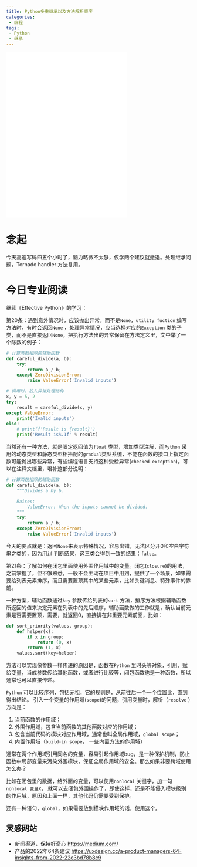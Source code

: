 ```yaml
---
title: Python多重继承以及方法解析顺序
categories:
 - 编程
tags: 
 - Python
 - 继承
---
```


<iframe frameborder="no" border="0" marginwidth="0" marginheight="0" width=330 height=450 src="//music.163.com/outchain/player?type=0&id=2105681544&auto=1&height=430"></iframe>

# 念起

今天高速写码四五个小时了，脑力略微不太够，仅学两个建议就撤退。处理继承问题，Tornado handler 方法复用。


# 今日专业阅读

继续《Effective Python》的学习： 

第20条：遇到意外情况时，应该抛出异常，而不是`None`，`utility fuction` 编写方法时，有时会返回`None` ，处理异常情况，应当选择对应的`Exception` 类的子类，而不是直接返回`None`，把执行方法出的异常保留在方法定义里，文中举了一个除数的例子：
```python
# 计算两数相除的辅助函数
def careful_divide(a, b):
    try:
        return a / b;
    except ZeroDivisionError:
        raise ValueError('Invalid inputs')

# 调用时，放入异常处理结构
x, y = 5, 2
try:
    result = careful_divide(x, y)
except ValueError:
    print('Ivalid inputs')
else:
    # print(f'Result is {result}')
    print('Result is%.1f' % result)
```
当然还有一种方法，就是限定返回值为`float` 类型，增加类型注解，而`Python` 采用的动态类型和静态类型相搭配的`gradual`类型系统，不能在函数的接口上指定函数可能抛出哪些异常，有些编程语言支持这种受检异常(`checked exception`)。可以在注释文档里，增补这部分说明：
```python
# 计算两数相除的辅助函数
def careful_divide(a, b):
    """Divides a by b.

    Raises:
        ValueError: When the inputs cannot be divided.
    """
    try:
        return a / b;
    except ZeroDivisionError:
        raise ValueError('Invalid inputs')
```
今天的要点就是：返回`None`来表示特殊情况，容易出错，无法区分开0和空白字符串之类的，因为用`if` 判断结果，这三类会得到一致的结果：`false`。

第21条：了解如何在闭包里面使用外围作用域中的变量。闭包(`closure`)的用法，之前掌握了，但不够熟悉，一般不会主动在项目中用到，提供了一个场景，如果需要给列表元素排序，而且需要置顶其中的某些元素，比如关键消息、特殊事件的靠前。

一种方案，辅助函数通过`key` 参数传给列表的`sort` 方法，排序方法根据辅助函数所返回的值来决定元素在列表中的先后顺序，辅助函数做的工作就是，确认当前元素是否需要置顶，需要，就返回0，直接排在非重要元素前面，比如：
```python
def sort_priority(values, group):
    def helper(x):
        if x in group:
            return (0, x)
        return (1, x)
    values.sort(key=helper)
```
方法可以实现像参数一样传递的原因是，函数在`Python` 里时头等对象，引用、赋给变量，当成参数传给其他函数，或者进行比较等，闭包函数也是一种函数，所以通常也可以直接传递。

`Python` 可以比较序列，包括元祖，它的规则是，从前往后一个一个位置比，直到得出结论。
引入一个变量的作用域(`scope`)的问题，引用变量时，解析（`resolve` ）方向是：

1.  当前函数的作用域；
2. 外围作用域，包含当前函数的其他函数对应的作用域；
3. 包含当前代码的模块对应作用域，通常也叫全局作用域，`global scope`；
4. 内置作用域（`build-in scope`， 一些内置方法的作用域）

通常在两个作用域引用同名的变量，容易引起作用域bug，是一种保护机制，防止函数中局部变量来污染外围模块，保证全局作用域的安全。那么如果非要跨域使用怎么办？

比如在闭包里的数据，给外面的变量，可以使用`nonlocal` 关键字，加一句`nonlocal 变量X`， 就可以去闭包外围操作了，即使这样，还是不能侵入模块级别的作用域，原因和上面一样，其他代码仍需要受到保护。

还有一种语句，`global`，如果需要放到模块作用域的话，使用这个。

## 灵感网站

- 新闻渠道，保持好奇心 https://medium.com/
- 产品的2022年64条建议 https://uxdesign.cc/a-product-managers-64-insights-from-2022-22e3bd78b8c9
